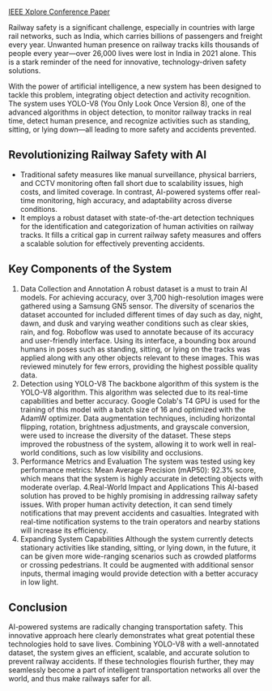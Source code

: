 [IEEE Xplore Conference Paper](https://ieeexplore.ieee.org/document/10816793)

Railway safety is a significant challenge, especially in countries with large rail networks, such as India, which carries billions of passengers and freight every year. Unwanted human presence on railway tracks kills thousands of people every year—over 26,000 lives were lost in India in 2021 alone. This is a stark reminder of the need for innovative, technology-driven safety solutions.

With the power of artificial intelligence, a new system has been designed to tackle this problem, integrating object detection and activity recognition. The system uses YOLO-V8 (You Only Look Once Version 8), one of the advanced algorithms in object detection, to monitor railway tracks in real time, detect human presence, and recognize activities such as standing, sitting, or lying down—all leading to more safety and accidents prevented.

## Revolutionizing Railway Safety with AI
- Traditional safety measures like manual surveillance, physical barriers, and CCTV monitoring often fall short due to scalability issues, high costs, and limited coverage. In contrast, AI-powered systems offer real-time monitoring, high accuracy, and adaptability across diverse conditions.
- It employs a robust dataset with state-of-the-art detection techniques for the identification and categorization of human activities on railway tracks. It fills a critical gap in current railway safety measures and offers a scalable solution for effectively preventing accidents.

## Key Components of the System
1. Data Collection and Annotation A robust dataset is a must to train AI models. For achieving accuracy, over 3,700 high-resolution images were gathered using a Samsung GN5 sensor. The diversity of scenarios the dataset accounted for included different times of day such as day, night, dawn, and dusk and varying weather conditions such as clear skies, rain, and fog. Roboflow was used to annotate because of its accuracy and user-friendly interface. Using its interface, a bounding box around humans in poses such as standing, sitting, or lying on the tracks was applied along with any other objects relevant to these images. This was reviewed minutely for few errors, providing the highest possible quality data.
2. Detection using YOLO-V8 The backbone algorithm of this system is the YOLO-V8 algorithm. This algorithm was selected due to its real-time capabilities and better accuracy. Google Colab's T4 GPU is used for the training of this model with a batch size of 16 and optimized with the AdamW optimizer. 
 Data augmentation techniques, including horizontal flipping, rotation, brightness adjustments, and grayscale conversion, were used to increase the diversity of the dataset. These steps improved the robustness of the system, allowing it to work well in real-world conditions, such as low visibility and occlusions.
3. Performance Metrics and Evaluation The system was tested using key performance metrics: Mean Average Precision (mAP50): 92.3% score, which means that the system is highly accurate in detecting objects with moderate overlap.
4.Real-World Impact and Applications This AI-based solution has proved to be highly promising in addressing railway safety issues. With proper human activity detection, it can send timely notifications that may prevent accidents and casualties. Integrated with real-time notification systems to the train operators and nearby stations will increase its efficiency.
5. Expanding System Capabilities Although the system currently detects stationary activities like standing, sitting, or lying down, in the future, it can be given more wide-ranging scenarios such as crowded platforms or crossing pedestrians. It could be augmented with additional sensor inputs, thermal imaging would provide detection with a better accuracy in low light.

## Conclusion
AI-powered systems are radically changing transportation safety. This innovative approach here clearly demonstrates what great potential these technologies hold to save lives. Combining YOLO-V8 with a well-annotated dataset, the system gives an efficient, scalable, and accurate solution to prevent railway accidents. If these technologies flourish further, they may seamlessly become a part of intelligent transportation networks all over the world, and thus make railways safer for all.
